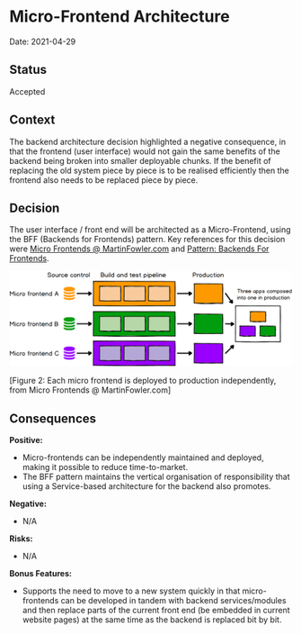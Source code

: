 # Micro-Frontend Architecture

Date: 2021-04-29

## Status

Accepted

## Context

The backend architecture decision highlighted a negative consequence, in that the frontend (user interface) would not gain the same benefits of the backend being broken into smaller deployable chunks. If the benefit of replacing the old system piece by piece is to be realised efficiently then the frontend also needs to be replaced piece by piece.

## Decision

The user interface / front end will be architected as a Micro-Frontend, using the BFF (Backends for Frontends) pattern. Key references for this decision were [Micro Frontends @ MartinFowler.com](https://martinfowler.com/articles/micro-frontends.html) and [Pattern: Backends For Frontends](https://samnewman.io/patterns/architectural/bff/).

![micro-front-end](images/micro-front-end.png)

[Figure 2: Each micro frontend is deployed to production independently, from Micro Frontends @ MartinFowler.com]

## Consequences

**Positive:**

- Micro-frontends can be independently maintained and deployed, making it possible to reduce time-to-market.
- The BFF pattern maintains the vertical organisation of responsibility that using a Service-based architecture for the backend also promotes.

**Negative:**

- N/A

**Risks:**

- N/A

**Bonus Features:**

- Supports the need to move to a new system quickly in that micro-frontends can be developed in tandem with backend services/modules and then replace parts of the current front end (be embedded in current website pages) at the same time as the backend is replaced bit by bit.